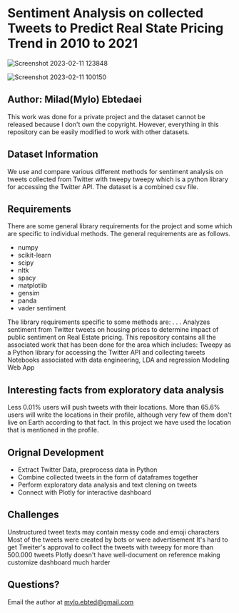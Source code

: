 # Sentiment Analysis on collected Tweets to Predict Real State Pricing Trend in 2010 to 2021
![Screenshot 2023-02-11 123848](https://user-images.githubusercontent.com/121390440/218272732-623d009d-7194-4b60-a35c-cd8721e393c4.png)

![Screenshot 2023-02-11 100150](https://user-images.githubusercontent.com/121390440/218265654-28030bbd-d9a7-453e-8f5c-e0cb97f1e957.png)

## Author: Milad(Mylo) Ebtedaei

This work was done for a private project and the dataset cannot be released because I don't own the copyright. However, everything in this repository can be easily modified to work with other datasets.

## Dataset Information
We use and compare various different methods for sentiment analysis on tweets collected from Twitter with tweepy tweepy which is a python library for accessing the Twitter API. The dataset is a combined csv file. 

## Requirements
There are some general library requirements for the project and some which are specific to individual methods. The general requirements are as follows.

- numpy
- scikit-learn
- scipy
- nltk
- spacy
- matplotlib
- gensim
- panda
- vader sentiment

The library requirements specific to some methods are:
.
.
.
Analyzes sentiment from Twitter tweets on housing prices to determine impact of public sentiment on Real Estate pricing.
This repository contains all the associated work that has been done for the area which includes:
Tweepy as a Python library for accessing the Twitter API and collecting tweets
Notebooks associated with data engineering, LDA and regression Modeling
Web App

## Interesting facts from exploratory data analysis
Less 0.01% users will push tweets with their locations.
More than 65.6% users will write the locations in their profile, although very few of them don't live on Earth according to that fact. In this project we have used the location that is mentioned in the profile.

## Orignal Development
- Extract Twitter Data, preprocess data in Python
- Combine collected tweets in the form of dataframes together 
- Perform exploratory data analysis and text clening on tweets
- Connect with Plotly for interactive dashboard 

## Challenges
Unstructured tweet texts may contain messy code and emoji characters
Most of the tweets were created by bots or were advertisement
It's hard to get Tweiter's approval to collect the tweets with tweepy for more than 500.000 tweets
Plotly doesn't have well-document on reference making customize dashboard much harder

## Questions?
Email the author at mylo.ebted@gmail.com
